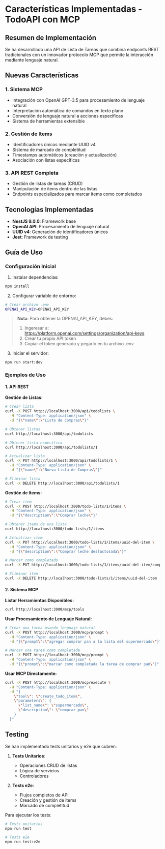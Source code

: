 # Características Implementadas - TodoAPI con MCP

## Resumen de Implementación

Se ha desarrollado una API de Lista de Tareas que combina endpoints REST tradicionales con un innovador protocolo MCP que permite la interacción mediante lenguaje natural.

## Nuevas Características

### 1. Sistema MCP
- Integración con OpenAI GPT-3.5 para procesamiento de lenguaje natural
- Interpretación automática de comandos en texto plano
- Conversión de lenguaje natural a acciones específicas
- Sistema de herramientas extensible

### 2. Gestión de Items
- Identificadores únicos mediante UUID v4
- Sistema de marcado de completitud
- Timestamps automáticos (creación y actualización)
- Asociación con listas específicas

### 3. API REST Completa
- Gestión de listas de tareas (CRUD)
- Manipulación de items dentro de las listas
- Endpoints especializados para marcar items como completados

## Tecnologías Implementadas

- **NestJS 9.0.0**: Framework base
- **OpenAI API**: Procesamiento de lenguaje natural
- **UUID v4**: Generación de identificadores únicos
- **Jest**: Framework de testing

## Guía de Uso

### Configuración Inicial

1. Instalar dependencias:
```bash
npm install
```

2. Configurar variable de entorno:
```bash
# Crear archivo .env
OPENAI_API_KEY=OPENAI_API_KEY
```

> **Nota**: Para obtener la OPENAI_API_KEY, debes:
> 1. Ingeresar a: https://platform.openai.com/settings/organization/api-keys
> 2. Crear tu propio API token
> 3. Copiar el token generado y pegarlo en tu archivo .env


3. Iniciar el servidor:
```bash
npm run start:dev
```

### Ejemplos de Uso

#### 1. API REST

**Gestión de Listas:**
```bash
# Crear lista
curl -X POST http://localhost:3000/api/todolists \
  -H "Content-Type: application/json" \
  -d "{\"name\":\"Lista de Compras\"}"

# Obtener listas
curl http://localhost:3000/api/todolists

# Obtener lista específica
curl http://localhost:3000/api/todolists/1

# Actualizar lista
curl -X PUT http://localhost:3000/api/todolists/1 \
  -H "Content-Type: application/json" \
  -d "{\"name\":\"Nueva Lista de Compras\"}"

# Eliminar lista
curl -X DELETE http://localhost:3000/api/todolists/1
```

**Gestión de Items:**
```bash
# Crear item
curl -X POST http://localhost:3000/todo-lists/1/items \
  -H "Content-Type: application/json" \
  -d "{\"description\":\"Comprar leche\"}"

# Obtener items de una lista
curl http://localhost:3000/todo-lists/1/items

# Actualizar item
curl -X PUT http://localhost:3000/todo-lists/1/items/uuid-del-item \
  -H "Content-Type: application/json" \
  -d "{\"description\":\"Comprar leche deslactosada\"}"

# Marcar como completado
curl -X PUT http://localhost:3000/todo-lists/1/items/uuid-del-item/complete

# Eliminar item
curl -X DELETE http://localhost:3000/todo-lists/1/items/uuid-del-item
```

#### 2. Sistema MCP

**Listar Herramientas Disponibles:**
```bash
curl http://localhost:3000/mcp/tools
```

**Usar Procesamiento de Lenguaje Natural:**
```bash
# Crear una tarea usando lenguaje natural
curl -X POST http://localhost:3000/mcp/prompt \
  -H "Content-Type: application/json" \
  -d "{\"prompt\":\"agregar comprar pan a la lista del supermercado\"}"

# Marcar una tarea como completada
curl -X POST http://localhost:3000/mcp/prompt \
  -H "Content-Type: application/json" \
  -d "{\"prompt\":\"marcar como completada la tarea de comprar pan\"}"
```

**Usar MCP Directamente:**
```bash
curl -X POST http://localhost:3000/mcp/execute \
  -H "Content-Type: application/json" \
  -d "{
    \"tool\": \"create_todo_item\",
    \"parameters\": {
      \"list_name\": \"supermercado\",
      \"description\": \"comprar pan\"
    }
  }"
```

## Testing

Se han implementado tests unitarios y e2e que cubren:

1. **Tests Unitarios**:
   - Operaciones CRUD de listas
   - Lógica de servicios
   - Controladores

2. **Tests e2e**:
   - Flujos completos de API
   - Creación y gestión de items
   - Marcado de completitud

Para ejecutar los tests:

```bash
# Tests unitarios
npm run test

# Tests e2e
npm run test:e2e

```